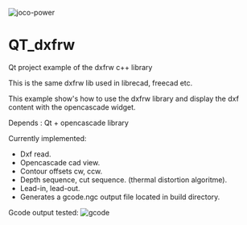 
![joco-power](https://user-images.githubusercontent.com/44880102/125855980-06be7e1d-4694-434a-9fe6-2458c3e0da6e.jpg)

# QT_dxfrw
Qt project example of the dxfrw c++ library

This is the same dxfrw lib used in librecad, freecad etc.

This example show's how to use the dxfrw library and display the dxf content with the opencascade widget.

Depends : Qt + opencascade library

Currently implemented:

- Dxf read.
- Opencascade cad view.
- Contour offsets cw, ccw.
- Depth sequence, cut sequence. (thermal distortion algoritme).
- Lead-in, lead-out.
- Generates a gcode.ngc output file located in build directory.

Gcode output tested:
![gcode](https://user-images.githubusercontent.com/44880102/125856968-7a27359c-bccd-45f4-8186-6dae3863da6f.jpg)

